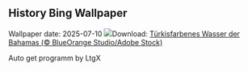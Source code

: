 ## History Bing Wallpaper
Wallpaper date: 2025-07-10
![](https://www.bing.com/th?id=OHR.BahamaBlues_DE-DE5750119392_UHD.jpg&w=1000)Download: [Türkisfarbenes Wasser der Bahamas (© BlueOrange Studio/Adobe Stock)](https://www.bing.com/th?id=OHR.BahamaBlues_DE-DE5750119392_UHD.jpg)

Auto get programm by LtgX
